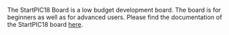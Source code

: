 The StartPIC18 Board is a low budget development board. The board is for beginners as well as for advanced users. Please find the documentation of the StartPIC18 board [here](https://pic-projekte.de/blog/startpic18/).
